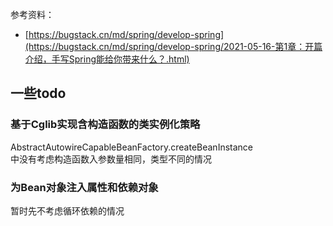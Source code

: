 参考资料：
 - [https://bugstack.cn/md/spring/develop-spring](https://bugstack.cn/md/spring/develop-spring/2021-05-16-第1章：开篇介绍，手写Spring能给你带来什么？.html)

## 一些todo
### 基于Cglib实现含构造函数的类实例化策略
AbstractAutowireCapableBeanFactory.createBeanInstance  
中没有考虑构造函数入参数量相同，类型不同的情况

### 为Bean对象注入属性和依赖对象
暂时先不考虑循环依赖的情况